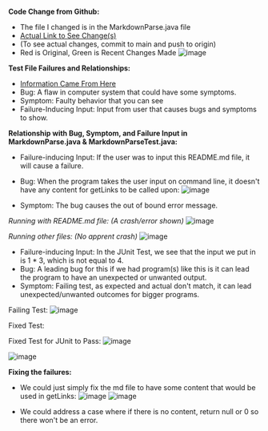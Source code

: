 **Code Change from Github:**
* The file I changed is in the MarkdownParse.java file
* [Actual Link to See Change(s)](https://github.com/evprado849/markdown-parser/commit/dbdf3aaa81cf4ccfe618bff384f212ad78f80604)
* (To see actual changes, commit to main and push to origin)
* Red is Original, Green is Recent Changes Made
![image](https://user-images.githubusercontent.com/103149284/164958755-e470fdde-907a-4db7-9aea-a72fee109dff.png)

**Test File Failures and Relationships:**
* [Information Came From Here](https://blog.regehr.org/archives/199)
* Bug: A flaw in computer system that could have some symptoms.
* Symptom: Faulty behavior that you can see 
* Failure-Inducing Input: Input from user that causes bugs and symptoms to show.

**Relationship with Bug, Symptom, and Failure Input in MarkdownParse.java & MarkdownParseTest.java:**
* Failure-inducing Input: If the user was to input this README.md file, it will cause a failure.
* Bug: When the program takes the user input on command line, it doesn't have any content for getLinks to be called upon:
![image](https://user-images.githubusercontent.com/103149284/166155310-117eaf5d-94a9-4ba3-96f6-6957b3921acb.png)

* Symptom: The bug causes the out of bound error message.


_Running with README.md file: (A crash/error shown)_
![image](https://user-images.githubusercontent.com/103149284/166155186-d1cfd068-41a1-4139-ad02-aad6cef6a647.png)


_Running other files: (No apprent crash)_
![image](https://user-images.githubusercontent.com/103149284/166155206-19c4c660-24ee-4963-b840-7ebcbf470e3b.png)

* Failure-inducing Input: In the JUnit Test, we see that the input we put in is 1 * 3, which is not equal to 4.
* Bug: A leading bug for this if we had program(s) like this is it can lead the program to have an unexpected or unwanted output.
* Symptom: Failing test, as expected and actual don't match, it can lead unexpected/unwanted outcomes for bigger programs.

Failing Test:
![image](https://user-images.githubusercontent.com/103149284/166163724-fc94c2cd-4980-4bd6-87f1-c5ff82e29364.png)



Fixed Test:

Fixed Test for JUnit to Pass:
![image](https://user-images.githubusercontent.com/103149284/166163750-ae0ce4b7-5d6b-4ea2-bf72-4732a60d13eb.png)

![image](https://user-images.githubusercontent.com/103149284/166163704-c2fcefc4-175d-46c6-b55a-2e9529929e65.png)




**Fixing the failures:**
* We could just simply fix the md file to have some content that would be used in getLinks:
![image](https://user-images.githubusercontent.com/103149284/166155413-dc353654-80e7-4a71-944e-6b915e05fecb.png)
![image](https://user-images.githubusercontent.com/103149284/166155425-442406b5-8c23-49a9-990b-7e84820bceeb.png)

* We could address a case where if there is no content, return null or 0 so there won't be an error.


